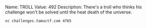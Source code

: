 Name: TROLL
Value: 492
Description: There's a troll who thinks his challenge won't be solved until the heat death of the universe.

`nc challenges.tamuctf.com 4765`

